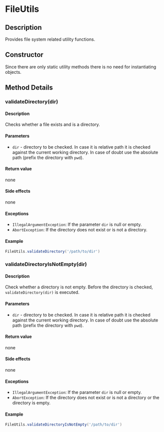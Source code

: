 # FileUtils

## Description
Provides file system related utility functions.

## Constructor
Since there are only static utility methods there is no need for instantiating objects. 

## Method Details

### validateDirectory(dir)

#### Description
Checks whether a file exists and is a directory.

#### Parameters

* `dir` - directory to be checked. In case it is relative path it is checked against the
current working directory. In case of doubt use the absolute path (prefix the directory with `pwd`).

#### Return value
none

#### Side effects
none

#### Exceptions
* `IllegalArgumentException`: If the parameter `dir` is null or empty.
* `AbortException`: If the directory does not exist or is not a directory.

#### Example

```groovy
FileUtils.validateDirectory('/path/to/dir')
```

### validateDirectoryIsNotEmpty(dir)

#### Description
Check whether a directory is not empty. Before the directory is checked, `validateDirectory(dir)` is executed.

#### Parameters

* `dir` - directory to be checked. In case it is relative path it is checked against the
current working directory. In case of doubt use the absolute path (prefix the directory with `pwd`).

#### Return value
none

#### Side effects
none

#### Exceptions
* `IllegalArgumentException`: If the parameter `dir` is null or empty.
* `AbortException`: If the directory does not exist or is not a directory or the directory is empty.

#### Example

```groovy
FileUtils.validateDirectoryIsNotEmpty('/path/to/dir')
```

